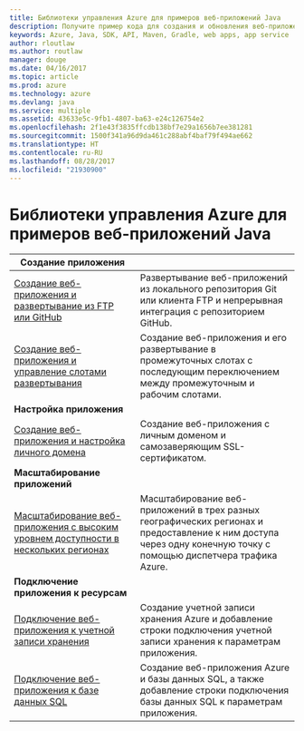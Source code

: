 ```yaml
---
title: Библиотеки управления Azure для примеров веб-приложений Java
description: Получите пример кода для создания и обновления веб-приложений Azure, размещенных в службе приложений, используя библиотеки управления Azure для Java.
keywords: Azure, Java, SDK, API, Maven, Gradle, web apps, app service
author: rloutlaw
ms.author: routlaw
manager: douge
ms.date: 04/16/2017
ms.topic: article
ms.prod: azure
ms.technology: azure
ms.devlang: java
ms.service: multiple
ms.assetid: 43633e5c-9fb1-4807-ba63-e24c126754e2
ms.openlocfilehash: 2f1e43f3835ffcdb138bf7e29a1656b7ee381281
ms.sourcegitcommit: 1500f341a96d9da461c288abf4baf79f494ae662
ms.translationtype: HT
ms.contentlocale: ru-RU
ms.lasthandoff: 08/28/2017
ms.locfileid: "21930900"
---
```

# <a name="azure-management-libraries-for-java-samples-for-web-apps"></a>Библиотеки управления Azure для примеров веб-приложений Java

| **Создание приложения** ||
|---|---|
| [Создание веб-приложения и развертывание из FTP или GitHub][1] | Развертывание веб-приложений из локального репозитория Git или клиента FTP и непрерывная интеграция с репозиторием GitHub. |
| [Создание веб-приложения и управление слотами развертывания][2] | Создание веб-приложения и его развертывание в промежуточных слотах с последующим переключением между промежуточным и рабочим слотами. |
| **Настройка приложения** ||
| [Создание веб-приложения и настройка личного домена][3] | Создание веб-приложения с личным доменом и самозаверяющим SSL-сертификатом. |
| **Масштабирование приложений** ||
| [Масштабирование веб-приложения с высоким уровнем доступности в нескольких регионах][4] | Масштабирование веб-приложений в трех разных географических регионах и предоставление к ним доступа через одну конечную точку с помощью диспетчера трафика Azure. | 
| **Подключение приложения к ресурсам** ||
| [Подключение веб-приложения к учетной записи хранения][5] | Создание учетной записи хранения Azure и добавление строки подключения учетной записи хранения к параметрам приложения. |
| [Подключение веб-приложения к базе данных SQL][6] | Создание веб-приложения Azure и базы данных SQL, а также добавление строки подключения базы данных SQL к параметрам приложения. |

[1]: java-sdk-configure-webapp-sources.md
[2]: https://azure.microsoft.com/resources/samples/app-service-java-manage-staging-and-production-slots-for-web-apps/
[3]: https://azure.microsoft.com/resources/samples/app-service-java-manage-web-apps-with-custom-domains/
[4]: https://azure.microsoft.com/resources/samples/app-service-java-scale-web-apps-on-linux/
[5]: https://azure.microsoft.com/resources/samples/app-service-java-manage-storage-connections-for-web-apps/
[6]: https://azure.microsoft.com/resources/samples/app-service-java-manage-data-connections-for-web-apps/